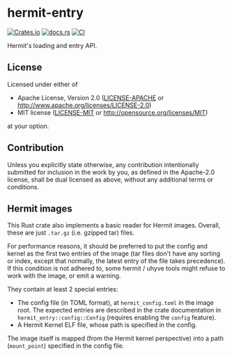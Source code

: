 # hermit-entry

[![Crates.io](https://img.shields.io/crates/v/hermit-entry)](https://crates.io/crates/hermit-entry)
[![docs.rs](https://img.shields.io/badge/docs.rs-documentation-green.svg)](https://docs.rs/hermit-entry/latest/hermit_entry/)
[![CI](https://github.com/hermitcore/hermit-entry/actions/workflows/ci.yml/badge.svg)](https://github.com/hermitcore/hermit-entry/actions/workflows/ci.yml)

Hermit's loading and entry API.

## License

Licensed under either of

 * Apache License, Version 2.0
   ([LICENSE-APACHE](LICENSE-APACHE) or http://www.apache.org/licenses/LICENSE-2.0)
 * MIT license
   ([LICENSE-MIT](LICENSE-MIT) or http://opensource.org/licenses/MIT)

at your option.

## Contribution

Unless you explicitly state otherwise, any contribution intentionally submitted
for inclusion in the work by you, as defined in the Apache-2.0 license, shall be
dual licensed as above, without any additional terms or conditions.

## Hermit images

This Rust crate also implements a basic reader for Hermit images.
Overall, these are just `.tar.gz` (i.e. gzipped tar) files.

For performance reasons, it should be preferred to put the config and kernel
as the first two entries of the image (tar files don't have any sorting or index,
except that normally, the latest entry of the file takes precedence).
If this condition is not adhered to, some hermit / uhyve tools might refuse
to work with the image, or emit a warning.

They contain at least 2 special entries:
* The config file (in TOML format), at `hermit_config.toml` in the image root.
  The expected entries are described in the crate documentation in `hermit_entry::config::Config` (requires enabling the `config` feature).
* A Hermit Kernel ELF file, whose path is specified in the config.

The image itself is mapped (from the Hermit kernel perspective) into a path
(`mount_point`) specified in the config file.
